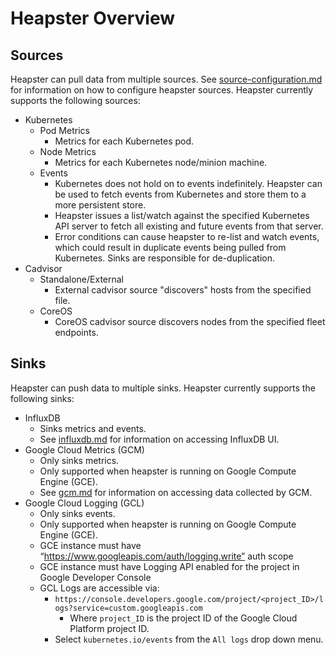 Heapster Overview
===================

## Sources
Heapster can pull data from multiple sources. See [source-configuration.md](docs/source-configuration.md) for information on how to configure heapster sources. Heapster currently supports the following sources:
* Kubernetes
  * Pod Metrics
    * Metrics for each Kubernetes pod.
  * Node Metrics
    * Metrics for each Kubernetes node/minion machine.
  * Events
    * Kubernetes does not hold on to events indefinitely. Heapster can be used to fetch events from Kubernetes and store them to a more persistent store.
    * Heapster issues a list/watch against the specified Kubernetes API server to fetch all existing and future events from that server.
    * Error conditions can cause heapster to re-list and watch events, which could result in duplicate events being pulled from Kubernetes. Sinks are responsible for de-duplication.
* Cadvisor
  * Standalone/External
    * External cadvisor source "discovers" hosts from the specified file.
  * CoreOS
    * CoreOS cadvisor source discovers nodes from the specified fleet endpoints.

## Sinks
Heapster can push data to multiple sinks. Heapster currently supports the following sinks:
* InfluxDB
  * Sinks metrics and events.
  * See [influxdb.md](docs/influxdb.md) for information on accessing InfluxDB UI.
* Google Cloud Metrics (GCM)
  * Only sinks metrics.
  * Only supported when heapster is running on Google Compute Engine (GCE).
  * See [gcm.md](docs/gcm.md) for information on accessing data collected by GCM.
* Google Cloud Logging (GCL)
  * Only sinks events.
  * Only supported when heapster is running on Google Compute Engine (GCE).
  * GCE instance must have “https://www.googleapis.com/auth/logging.write” auth scope
  * GCE instance must have Logging API enabled for the project in Google Developer Console
  * GCL Logs are accessible via:
    * `https://console.developers.google.com/project/<project_ID>/logs?service=custom.googleapis.com`
      * Where `project_ID` is the project ID of the Google Cloud Platform project ID.
    * Select `kubernetes.io/events` from the `All logs` drop down menu.

